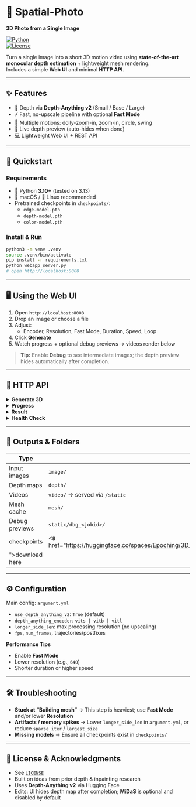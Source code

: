 # 🌌 Spatial-Photo  
**3D Photo from a Single Image**

[![Python](https://img.shields.io/badge/python-3.10+-blue.svg)](https://www.python.org/)  
[![License](https://img.shields.io/github/license/fake-oskars/Spatial-Photo)](LICENSE)

Turn a single image into a short 3D motion video using **state-of-the-art monocular depth estimation** + lightweight mesh rendering.  
Includes a simple **Web UI** and minimal **HTTP API**.

---

## ✨ Features
- 🖤 Depth via **Depth-Anything v2** (Small / Base / Large)
- ⚡ Fast, no-upscale pipeline with optional **Fast Mode**
- 🎥 Multiple motions: dolly-zoom-in, zoom-in, circle, swing
- 👀 Live depth preview (auto-hides when done)
- 💻 Lightweight Web UI + REST API

---

## 🚀 Quickstart

### Requirements
- 🐍 Python **3.10+** (tested on 3.13)
- 🍎 macOS / 🐧 Linux recommended
- Pretrained checkpoints in `checkpoints/`:
  - `edge-model.pth`
  - `depth-model.pth`
  - `color-model.pth`

### Install & Run
```bash
python3 -m venv .venv
source .venv/bin/activate
pip install -r requirements.txt
python webapp_server.py
# open http://localhost:8008
```

---

## 🖥 Using the Web UI
1. Open `http://localhost:8008`
2. Drop an image or choose a file
3. Adjust:
   - Encoder, Resolution, Fast Mode, Duration, Speed, Loop
4. Click **Generate**
5. Watch progress + optional debug previews → videos render below

> **Tip:** Enable **Debug** to see intermediate images; the depth preview hides automatically after completion.

---

## 📡 HTTP API

<details>
<summary><b>Generate 3D</b></summary>

```http
POST /api/generate  (multipart/form-data)
Fields:
  image: file
  encoder: vits | vitb | vitl
  longer_side: px
  fast: 1
  duration: sec
  speed: float
  loop: 1
  debug: 1
Response:
  { "job_id": "xxxxxx", "key": "basename" }
```
</details>

<details>
<summary><b>Progress</b></summary>

```http
GET /api/progress/{job_id}
Response:
  { done: bool, percent: int, message: str, debug_assets: string[] }
```
</details>

<details>
<summary><b>Result</b></summary>

```http
GET /api/result/{job_id}
Response:
  { done: true, key, videos: ["/static/....mp4"], mesh: null, debug_assets: [] }
```
</details>

<details>
<summary><b>Health Check</b></summary>

```http
GET /api/health
Response:
  { "status": "ok" }
```
</details>

---

## 📂 Outputs & Folders
| Type                | Location                        |
|---------------------|---------------------------------|
| Input images        | `image/`                        |
| Depth maps          | `depth/`                        |
| Videos              | `video/` → served via `/static` |
| Mesh cache          | `mesh/`                         |
| Debug previews      | `static/dbg_<jobid>/`           |
| checkpoints         | <a href="https://huggingface.co/spaces/Epoching/3D_Photo_Inpainting/tree/6cd94e54b5c496a33fae12b4ac586b8c31943873/checkpoints
">download here </a>                   |


---

## ⚙ Configuration
Main config: `argument.yml`  
- `use_depth_anything_v2`: `True` (default)  
- `depth_anything_encoder`: `vits | vitb | vitl`  
- `longer_side_len`: max processing resolution (no upscaling)  
- `fps`, `num_frames`, trajectories/postfixes  

**Performance Tips**
- Enable **Fast Mode**
- Lower resolution (e.g., `640`)
- Shorter duration or higher speed

---

## 🛠 Troubleshooting
- **Stuck at “Building mesh”** → This step is heaviest; use **Fast Mode** and/or lower **Resolution**  
- **Artifacts / memory spikes** → Lower `longer_side_len` in `argument.yml`, or reduce `sparse_iter` / `largest_size`  
- **Missing models** → Ensure all checkpoints exist in `checkpoints/`

---

## 📜 License & Acknowledgments
- See [`LICENSE`](LICENSE)
- Built on ideas from prior depth & inpainting research
- Uses **Depth-Anything v2** via Hugging Face
- Edits: UI hides depth map after completion; **MiDaS** is optional and disabled by default
